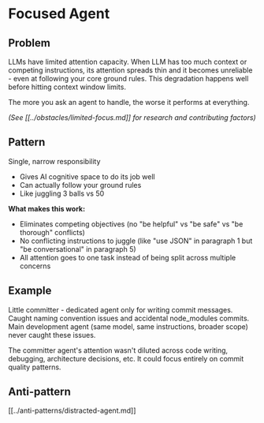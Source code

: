 # Focused Agent

## Problem
LLMs have limited attention capacity. When LLM has too much context or competing instructions, its attention spreads thin and it becomes unreliable - even at following your core ground rules. This degradation happens well before hitting context window limits.

The more you ask an agent to handle, the worse it performs at everything.

_(See [[../obstacles/limited-focus.md]] for research and contributing factors)_

## Pattern
Single, narrow responsibility
- Gives AI cognitive space to do its job well
- Can actually follow your ground rules
- Like juggling 3 balls vs 50

**What makes this work:**
- Eliminates competing objectives (no "be helpful" vs "be safe" vs "be thorough" conflicts)
- No conflicting instructions to juggle (like "use JSON" in paragraph 1 but "be conversational" in paragraph 5)
- All attention goes to one task instead of being split across multiple concerns

## Example
Little committer - dedicated agent only for writing commit messages. Caught naming convention issues and accidental node_modules commits. Main development agent (same model, same instructions, broader scope) never caught these issues.

The committer agent's attention wasn't diluted across code writing, debugging, architecture decisions, etc. It could focus entirely on commit quality patterns.

## Anti-pattern
[[../anti-patterns/distracted-agent.md]]
